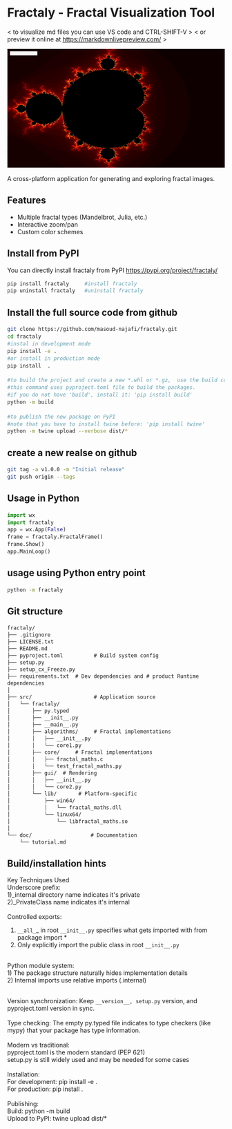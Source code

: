 ﻿# Fractaly - Fractal Visualization Tool
< to visualize md files you can use VS code and CTRL-SHIFT-V >
< or preview it online at https://markdownlivepreview.com/ >

![Fractal Example](doc/images/mandelbrot.png)

A cross-platform application for generating and exploring fractal images.

## Features
- Multiple fractal types (Mandelbrot, Julia, etc.)
- Interactive zoom/pan
- Custom color schemes

## Install from PyPI
You can directly install fractaly from PyPI 
https://pypi.org/project/fractaly/
```bash
pip install fractaly     #install fractaly
pip uninstall fractaly   #uninstall fractaly
```

## Install the full source code from github
```bash
git clone https://github.com/masoud-najafi/fractaly.git
cd fractaly
#instal in development mode 
pip install -e . 
#or install in production mode
pip install  .  

#to build the project and create a new *.whl or *.gz,  use the build command. 
#this command uses pyproject.toml file to build the packages.
#if you do not have 'build', install it: 'pip install build'
python -m build  

#to publish the new package on PyPI
#note that you have to install twine before: 'pip install twine'
python -m twine upload --verbose dist/* 
```
## create a new realse on github
```bash
git tag -a v1.0.0 -m "Initial release"
git push origin --tags
```


## Usage in Python
```python
import wx
import fractaly
app = wx.App(False)
frame = fractaly.FractalFrame()
frame.Show()
app.MainLoop()
```

## usage using Python entry point
```bash
python -m fractaly
```

## Git structure
```
fractaly/
├── .gitignore
├── LICENSE.txt
├── README.md
├── pyproject.toml          # Build system config
├── setup.py         
├── setup_cx_Freeze.py          
├── requirements.txt  # Dev dependencies and # product Runtime dependencies
│
├── src/                    # Application source
│   └── fractaly/
│       ├── py.typed
│       ├── __init__.py
│       ├── __main__.py
│       ├── algorithms/     # Fractal implementations
│       │   ├── __init__.py
│       │   └── core1.py
│       ├── core/     # Fractal implementations
│       │   ├── fractal_maths.c
│       │   └── test_fractal_maths.py
│       ├── gui/  # Rendering
│       │   ├── __init__.py
│       │   └── core2.py
│       └── lib/       # Platform-specific
│           ├── win64/
│           │   └── fractal_maths.dll
│           └── linux64/
│               └── libfractal_maths.so
│
└── doc/                   # Documentation
    └── tutorial.md
```
## Build/installation hints

Key Techniques Used<br>
Underscore prefix:<br>
1)_internal directory name indicates it's private<br>
2)_PrivateClass name indicates it's internal<br>
<br>
Controlled exports:<br>
1) ```__all_```_ in root ```__init__.py``` specifies what gets imported with from package import *<br>
2) Only explicitly import the public class in root ```__init__.py```<br>
<br>
Python module system:<br>
1) The package structure naturally hides implementation details<br>
2) Internal imports use relative imports (.internal)<br>
<br>

Version synchronization: Keep ```__version__, setup.py``` version, and pyproject.toml version in sync.<br>
<br>
Type checking: The empty py.typed file indicates to type checkers (like mypy) that your package has type information.<br>
<br>
Modern vs traditional:<br>
pyproject.toml is the modern standard (PEP 621)<br>
setup.py is still widely used and may be needed for some cases<br>
<br>
Installation:<br>
For development: pip install -e .<br>
For production: pip install .<br>
<br>
Publishing:<br>
Build: python -m build<br>
Upload to PyPI: twine upload dist/*<br>